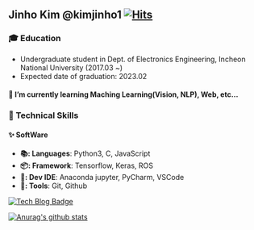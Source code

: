 <!--### Hi there 👋-->

## Jinho Kim @kimjinho1 [![Hits](https://hits.seeyoufarm.com/api/count/incr/badge.svg?url=https%3A%2F%2Fgithub.com%2Fkimjinho1)](https://hits.seeyoufarm.com)

### 🎓 Education
* Undergraduate student in Dept. of Electronics Engineering, Incheon National University (2017.03 ~)
* Expected date of graduation: 2023.02 

#### 🌱 I’m currently learning Maching Learning(Vision, NLP), Web, etc...

### 🌱 Technical Skills
#### ✨ SoftWare
* **📚: Languages**: Python3, C, JavaScript
* **📦: Framework**: Tensorflow, Keras, ROS
* **🚀: Dev IDE**: Anaconda jupyter, PyCharm, VSCode
* **🔨: Tools**: Git, Github

 [![Tech Blog Badge](http://img.shields.io/badge/-Tech%20blog-black?style=flat-square&logo=github&link=https://jinho-study.tistory.com//)](https://jinho-study.tistory.com//)
 
 [![Anurag's github stats](https://github-readme-stats.vercel.app/api?username=kimjinho1)](https://github.com/anuraghazra/github-readme-stats)
 

 <!--
- 🔭 I’m currently working on ...
- 🌱 I’m currently learning ...
- 👯 I’m looking to collaborate on ...
- 🤔 I’m looking for help with ...
- 💬 Ask me about ...
- 📫 How to reach me: ...
- 😄 Pronouns: ...
- ⚡ Fun fact: ...
-->
